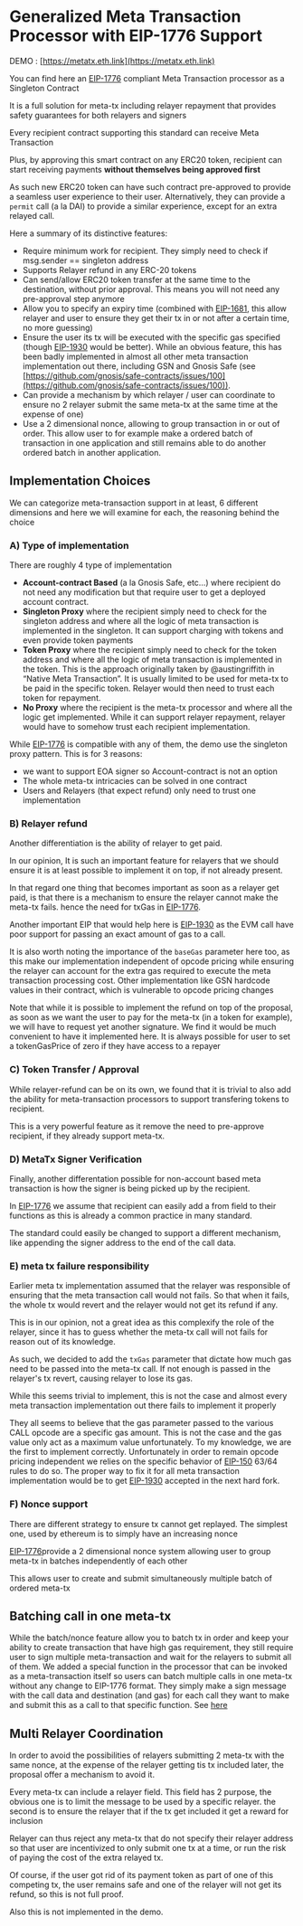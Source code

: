 # Generalized Meta Transaction Processor with EIP-1776 Support

DEMO : [https://metatx.eth.link](https://metatx.eth.link)

You can find here an [EIP-1776](https://github.com/ethereum/EIPs/issues/1776) compliant Meta Transaction processor as a Singleton Contract

It is a full solution for meta-tx including relayer repayment that provides safety guarantees for both relayers and signers

Every recipient contract supporting this standard can receive Meta Transaction

Plus, by approving this smart contract on any ERC20 token, recipient can start receiving payments **without themselves being approved first**

As such new ERC20 token can have such contract pre-approved to provide a seamless user experience to their user. Alternatively, they can provide a `permit` call (a la DAI) to provide a similar experience, except for an extra relayed call.

Here a summary of its distinctive features:

*   Require minimum work for recipient. They simply need to check if msg.sender == singleton address
*   Supports Relayer refund in any ERC-20 tokens
*   Can send/allow ERC20 token transfer at the same time to the destination, without prior approval. This means you will not need any pre-approval step anymore
*   Allow you to specify an expiry time (combined with [EIP-1681](https://eips.ethereum.org/EIPS/eip-1681), this allow relayer and user to ensure they get their tx in or not after a certain time, no more guessing)
*   Ensure the user its tx will be executed with the specific gas specified (though [EIP-1930](https://eips.ethereum.org/EIPS/eip-1930) would be better). While an obvious feature, this has been badly implemented in almost all other meta transaction implementation out there, including GSN and Gnosis Safe (see [https://github.com/gnosis/safe-contracts/issues/100](https://github.com/gnosis/safe-contracts/issues/100)).
*   Can provide a mechanism by which relayer / user can coordinate to ensure no 2 relayer submit the same meta-tx at the same time at the expense of one)
*   Use a 2 dimensional nonce, allowing to group transaction in or out of order. This allow user to for example make a ordered batch of transaction in one application and still remains able to do another ordered batch in another application.

## Implementation Choices

We can categorize meta-transaction support in at least, 6 different dimensions and here we will examine for each, the reasoning behind the choice

### A) Type of implementation

There are roughly 4 type of implementation

*   **Account-contract Based** (a la Gnosis Safe, etc…) where recipient do not need any modification but that require user to get a deployed account contract.
*   **Singleton Proxy** where the recipient simply need to check for the singleton address and where all the logic of meta transaction is implemented in the singleton. It can support charging with tokens and even provide token payments
*   **Token Proxy** where the recipient simply need to check for the token address and where all the logic of meta transaction is implemented in the token. This is the approach originally taken by @austingriffith in “Native Meta Transaction”. It is usually limited to be used for meta-tx to be paid in the specific token. Relayer would then need to trust each token for repayment.
*   **No Proxy** where the recipient is the meta-tx processor and where all the logic get implemented. While it can support relayer repayment, relayer would have to somehow trust each recipient implementation.

While [EIP-1776](https://github.com/ethereum/EIPs/issues/1776) is compatible with any of them, the demo use the singleton proxy pattern. This is for 3 reasons:

*   we want to support EOA signer so Account-contract is not an option
*   The whole meta-tx intricacies can be solved in one contract
*   Users and Relayers (that expect refund) only need to trust one implementation

### B) Relayer refund

Another differentiation is the ability of relayer to get paid.

In our opinion, It is such an important feature for relayers that we should ensure it is at least possible to implement it on top, if not already present.

In that regard one thing that becomes important as soon as a relayer get paid, is that there is a mechanism to ensure the relayer cannot make the meta-tx fails. hence the need for txGas in [EIP-1776](https://github.com/ethereum/EIPs/issues/1776).

Another important EIP that would help here is [EIP-1930](https://eips.ethereum.org/EIPS/eip-1930) as the EVM call have poor support for passing an exact amount of gas to a call.

It is also worth noting the importance of the `baseGas` parameter here too, as this make our implementation independent of opcode pricing while ensuring the relayer can account for the extra gas required to execute the meta transaction processing cost. Other implementation like GSN hardcode values in their contract, which is vulnerable to opcode pricing changes

Note that while it is possible to implement the refund on top of the proposal, as soon as we want the user to pay for the meta-tx (in a token for example), we will have to request yet another signature. We find it would be much convenient to have it implemented here. It is always possible for user to set a tokenGasPrice of zero if they have access to a repayer

### C) Token Transfer / Approval

While relayer-refund can be on its own, we found that it is trivial to also add the ability for meta-transaction processors to support transfering tokens to recipient.

This is a very powerful feature as it remove the need to pre-approve recipient, if they already support meta-tx.

### D) MetaTx Signer Verification

Finally, another differentation possible for non-account based meta transaction is how the signer is being picked up by the recipient.

In [EIP-1776](https://github.com/ethereum/EIPs/issues/1776) we assume that recipient can easily add a from field to their functions as this is already a common practice in many standard.

The standard could easily be changed to support a different mechanism, like appending the signer address to the end of the call data.

### E) meta tx failure responsibility

Earlier meta tx implementation assumed that the relayer was responsible of ensuring that the meta transaction call would not fails. So that when it fails, the whole tx would revert and the relayer would not get its refund if any.

This is in our opinion, not a great idea as this complexify the role of the relayer, since it has to guess whether the meta-tx call will not fails for reason out of its knowledge.

As such, we decided to add the `txGas` parameter that dictate how much gas need to be passed into the meta-tx call. If not enough is passed in the relayer's tx revert, causing relayer to lose its gas.

While this seems trivial to implement, this is not the case and almost every meta transaction implementation out there fails to implement it properly

They all seems to believe that the gas parameter passed to the various CALL opcode are a specific gas amount. This is not the case and the gas value only act as a maximum value unfortunately. To my knowledge, we are the first to implement correctly. Unfortunately in order to remain opcode pricing independent we relies on the specific behavior of [EIP-150](https://eips.ethereum.org/EIPS/eip-150) 63/64 rules to do so. The proper way to fix it for all meta transaction implementation would be to get [EIP-1930](https://eips.ethereum.org/EIPS/eip-1930) accepted in the next hard fork.

### F) Nonce support

There are different strategy to ensure tx cannot get replayed. The simplest one, used by ethereum is to simply have an increasing nonce

[EIP-1776](https://github.com/ethereum/EIPs/issues/1776)provide a 2 dimensional nonce system allowing user to group meta-tx in batches independently of each other

This allows user to create and submit simultaneously multiple batch of ordered meta-tx

## Batching call in one meta-tx
While the batch/nonce feature allow you to batch tx in order and keep your ability to create transaction that have high gas requirement, they still require user to sign multiple meta-transaction and wait for the relayers to submit all of them.
We added a special function in the processor that can be invoked as a meta-transaction itself so users can batch multiple calls in one meta-tx without any change to EIP-1776 format.
They simply make a sign message with the call data and destination (and gas) for each call they want to make and submit this as a call to that specific function.
See [here](https://github.com/wighawag/singleton-1776-meta-transaction/blob/24fe66e0c40f7c4b2d23b29994e7ef3b3a5f29e2/contracts/src/GenericMetaTxProcessor.sol#L289)


## Multi Relayer Coordination

In order to avoid the possibilities of relayers submitting 2 meta-tx with the same nonce, at the expense of the relayer getting tis tx included later, the proposal offer a mechanism to avoid it.

Every meta-tx can include a relayer field. This field has 2 purpose, the obvious one is to limit the message to be used by a specific relayer. the second is to ensure the relayer that if the tx get included it get a reward for inclusion

Relayer can thus reject any meta-tx that do not specify their relayer address so that user are incentivized to only submit one tx at a time, or run the risk of paying the cost of the extra relayed tx.

Of course, if the user got rid of its payment token as part of one of this competing tx, the user remains safe and one of the relayer will not get its refund, so this is not full proof.

Also this is not implemented in the demo.
